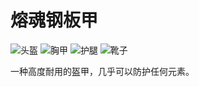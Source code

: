 # 熔魂钢板甲

![头盔](item:betterwithmods:steel_helmet)
![胸甲](item:betterwithmods:steel_chest)
![护腿](item:betterwithmods:steel_pants)
![靴子](item:betterwithmods:steel_boots)

一种高度耐用的盔甲，几乎可以防护任何元素。

